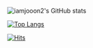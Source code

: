 


![iamjooon2's GitHub stats](https://github-readme-stats.vercel.app/api?username=iamjooon2&show_icons=true&theme=radical)


[![Top Langs](https://github-readme-stats.vercel.app/api/top-langs/?username=iamjooon2&layout=compact&hide=css)](https://github.com/iamjooon2/github-readme-stats)

[![Hits](https://hits.seeyoufarm.com/api/count/incr/badge.svg?url=https%3A%2F%2Fgithub.com%2Fiamjooon2&count_bg=%2379C83D&title_bg=%23555555&icon=&icon_color=%23E7E7E7&title=hits&edge_flat=false)](https://hits.seeyoufarm.com)


<!---
iamjooon2/iamjooon2 is a ✨ special ✨ repository because its `README.md` (this file) appears on your GitHub profile.
You can click the Preview link to take a look at your changes.
--->
